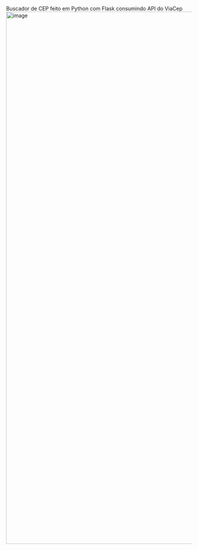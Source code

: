 Buscador de CEP feito em Python com Flask consumindo API do ViaCep
<img width="1440" alt="image" src="https://github.com/VictorNepomuceno/BuscadorCEP/assets/141886398/b2194c7e-48d7-4971-90ad-e4d3a0db972f">
